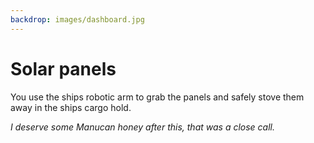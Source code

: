 ```yaml
---
backdrop: images/dashboard.jpg
---
```


# Solar panels

You use the ships robotic arm to grab the panels and safely stove them away in the ships cargo hold.

<Item id="4"/>

_I deserve some Manucan honey after this, that was a close call._

<Page url="/rocket/en" instructions="" action="Return to the start for a new mission!" condition="none" />
